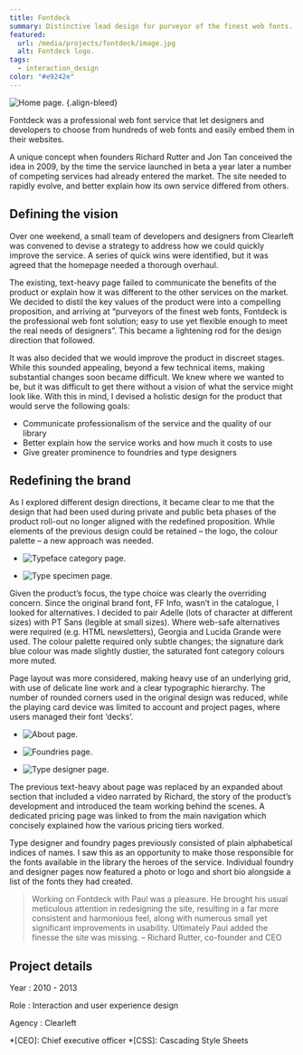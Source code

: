 ```yaml
---
title: Fontdeck
summary: Distinctive lead design for purveyor of the finest web fonts.
featured:
  url: /media/projects/fontdeck/image.jpg
  alt: Fontdeck logo.
tags:
  - interaction_design
color: "#e9242e"
---
```


![Home page.](../media/projects/fontdeck/homepage_screenshot.png)
{.align-bleed}

Fontdeck was a professional web font service that let designers and developers to choose from hundreds of web fonts and easily embed them in their websites.

A unique concept when founders Richard Rutter and Jon Tan conceived the idea in 2009, by the time the service launched in beta a year later a number of competing services had already entered the market. The site needed to rapidly evolve, and better explain how its own service differed from others.

## Defining the vision

Over one weekend, a small team of developers and designers from Clearleft was convened to devise a strategy to address how we could quickly improve the service. A series of quick wins were identified, but it was agreed that the homepage needed a thorough overhaul.

The existing, text-heavy page failed to communicate the benefits of the product or explain how it was different to the other services on the market. We decided to distil the key values of the product were into a compelling proposition, and arriving at “purveyors of the finest web fonts, Fontdeck is the professional web font solution; easy to use yet flexible enough to meet the real needs of designers”. This became a lightening rod for the design direction that followed.

It was also decided that we would improve the product in discreet stages. While this sounded appealing, beyond a few technical items, making substantial changes soon became difficult. We knew where we wanted to be, but it was difficult to get there without a vision of what the service might look like. With this in mind, I devised a holistic design for the product that would serve the following goals:

- Communicate professionalism of the service and the quality of our library
- Better explain how the service works and how much it costs to use
- Give greater prominence to foundries and type designers

## Redefining the brand

As I explored different design directions, it became clear to me that the design that had been used during private and public beta phases of the product roll-out no longer aligned with the redefined proposition. While elements of the previous design could be retained – the logo, the colour palette – a new approach was needed.

- ![Typeface category page.](../media/projects/fontdeck/category_screenshot.png "Exposing different means of discovery made it easier for users to browse Fontdeck’s catalogue.")

- ![Type specimen page.](../media/projects/fontdeck/specimen_screenshot.png "Information about an individual typeface was available on one page, with meta data presented in the sidebar.")

Given the product’s focus, the type choice was clearly the overriding concern. Since the original brand font, FF Info, wasn’t in the catalogue, I looked for alternatives. I decided to pair Adelle (lots of character at different sizes) with PT Sans (legible at small sizes). Where web-safe alternatives were required (e.g. HTML newsletters), Georgia and Lucida Grande were used. The colour palette required only subtle changes; the signature dark blue colour was made slightly dustier, the saturated font category colours more muted.

Page layout was more considered, making heavy use of an underlying grid, with use of delicate line work and a clear typographic hierarchy. The number of rounded corners used in the original design was reduced, while the playing card device was limited to account and project pages, where users managed their font ‘decks’.

- ![About page.](../media/projects/fontdeck/about_screenshot.png)

- ![Foundries page.](../media/projects/fontdeck/foundries_screenshot.png)

- ![Type designer page.](../media/projects/fontdeck/designer_screenshot.png)

The previous text-heavy about page was replaced by an expanded about section that included a video narrated by Richard, the story of the product’s development and introduced the team working behind the scenes. A dedicated pricing page was linked to from the main navigation which concisely explained how the various pricing tiers worked.

Type designer and foundry pages previously consisted of plain alphabetical indices of names. I saw this as an opportunity to make those responsible for the fonts available in the library the heroes of the service. Individual foundry and designer pages now featured a photo or logo and short bio alongside a list of the fonts they had created.

> Working on Fontdeck with Paul was a pleasure. He brought his usual meticulous attention in redesigning the site, resulting in a far more consistent and harmonious feel, along with numerous small yet significant improvements in usability. Ultimately Paul added the finesse the site was missing.
> – Richard Rutter, co-founder and CEO

## Project details

Year
: 2010 - 2013

Role
: Interaction and user experience design

Agency
: Clearleft

*[CEO]: Chief executive officer
*[CSS]: Cascading Style Sheets
